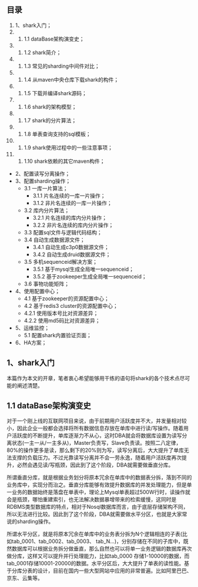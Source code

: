 ## 目录
1. 1、shark入门；<br>
1. 1. 1.1 dataBase架构演变史；<br>
1. 1. 1.2 shark简介；<br>
1. 1. 1.3 常见的sharding中间件对比；<br>
1. 1. 1.4 从maven中央仓库下载shark的构件；<br>
1. 1. 1.5 下载并编译shark源码；<br>
1. 1. 1.6 shark的架构模型；<br>
1. 1. 1.7 shark的分片算法；<br>
1. 1. 1.8 单表查询支持的sql模板；<br>
1. 1. 1.9 shark使用过程中的一些注意事项；<br>
1. 1. 1.10 shark依赖的其它maven构件；<br>
- 2、配置读写分离操作；<br>
- 3、配置sharding操作；<br>
   - 3.1 一库一片算法；<br>
       - 3.1.1 片名连续的一库一片操作；<br>
       - 3.1.2 非片名连续的一库一片操作；<br>
   - 3.2 库内分片算法；<br>
       - 3.2.1 片名连续的库内分片操作；<br>
       - 3.2.2 非片名连续的库内分片操作；<br>
   - 3.3 配置sql文件与逻辑代码结构；<br>
   - 3.4 自动生成数据源文件；<br>
       - 3.4.1 自动生成c3p0数据源文件；<br>
       - 3.4.2 自动生成druid数据源文件；<br>
   - 3.5 多机sequenceid解决方案；<br>
       - 3.5.1 基于mysql生成全局唯一sequenceid；<br>
       - 3.5.2 基于zookeeper生成全局唯一sequenceid；<br>
   - 3.6 事物功能矩阵；<br>
- 4、使用配置中心；<br>
   - 4.1 基于zookeeper的资源配置中心；<br>
   - 4.2 基于redis3 cluster的资源配置中心；<br>
   - 4.2.1 使用版本号比对资源差异；<br>
   - 4.2.2 使用md5码比对资源差异；<br>
- 5、运维监控；<br>
   - 5.1 配置shark内置验证页面；<br>
- 6、HA方案；<br>




## 1、shark入门
本篇作为本文的开章，笔者衷心希望能够用干练的语句将shark的各个技术点尽可能的阐述清楚。

## 1.1 dataBase架构演变史
对于一个刚上线的互联网项目来说，由于前期用户活跃度并不大，并发量相对较小，因此企业一般都会选择将所有数据信息存放在单库中进行读/写操作。随着用户活跃度的不断提升，单库逐渐力不从心，这时DBA就会将数据库设置为读写分离状态(一主一从/一主多从)，Master负责写，Slave负责读。按照二八定律，80%的操作更多是读，那么剩下的20%则为写，读写分离后，大大提升了单库无法支撑的负载压力。不过光靠读写分离并不会一劳永逸，随着用户活跃度再次提升，必然会遇见读/写瓶颈，因此到了这个阶段，DBA就需要做垂直分库。

所谓垂直分库，就是根据业务划分将原本冗余在单库中的数据表分拆，落到不同的业务库中，实现分而治之。垂直分库能够有效提升数据库的并发处理能力，但是单一业务的数据始终是落盘在单表中，理论上Mysql单表超过500W行时，读操作就会是瓶颈，哪怕重建索引，也无法解决数据暴增带来的检索缓慢，这同时是RDBMS类型数据库的特点，相对于Nosql数据库而言，由于底层存储架构不同，所以无法进行比较。因此到了这个阶段，DBA就需要做水平分区，也就是大家常说的sharding操作。

所谓水平分区，就是将原本冗余在单库中的业务表分拆为N个逻辑相连的子表(比如tab_0001、tab_0002、tab_0003、 tab_N...)，分别存储在不同的子库中，既然数据库可以根据业务拆分做垂直，那么自然也可以将单一业务逻辑的数据库再次做分库，这样又可以提升并行处理能力，比如tab_0000 存储1-10000的数据，而tab_0001存储10001-20000的数据。水平分区后，大大提升了单表的读性能。基于分库分表的设计，目前在国内一些大型网站中应用的非常普遍。比如阿里巴巴、京东、云集等。
